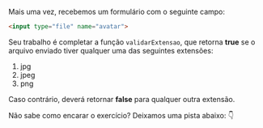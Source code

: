 Mais uma vez, recebemos um formulário com o seguinte campo:

``` html
<input type="file" name="avatar">
```


Seu trabalho é completar a função `validarExtensao`, que retorna **true** se o arquivo enviado tiver qualquer uma das seguintes extensões:

1. jpg
2. jpeg
3. png

Caso contrário, deverá retornar **false** para qualquer outra extensão.


Não sabe como encarar o exercício? Deixamos uma pista abaixo: :point_down: